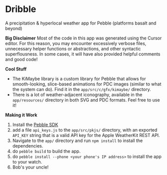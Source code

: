 # Dribble
A precipitation & hyperlocal weather app
for Pebble (platforms basalt and beyond)

**Big Disclaimer**
Most of the code in this app was generated using the Cursor editor. For this reason, you may encounter excessively verbose files, unnecessary helper functions or abstractions, and other syntactic superflousness.
In some cases, it will have also provided helpful comments and good code!

**Cool Stuff**
- The KiMaybe library is a custom library for Pebble that allows for smooth-looking, slice-based animations for PDC images (similar to what the system can do). Find it in the `app/src/c/gfx/kimaybe/` directory.
- There is a lot of weather-adjacent iconography, available in the `app/resources/` directory in both SVG and PDC formats. Feel free to use it!

**Making it Work**
1. Install the [Pebble SDK](https://developer.rebble.io/sdk/)
2. add a file `api_keys.js` to the `app/src/pkjs/` directory, with an exported `API_KEY` string that is a valid API key for the Apple WeatherKit REST API.
3. Navigate to the `app/` directory and run `npm install` to install the dependencies.
4. do `pebble build` to build the app.
5. do `pebble install --phone <your phone's IP address>` to install the app to your watch.
6. Bob's your uncle!